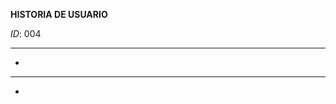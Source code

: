 **HISTORIA DE USUARIO** 

*ID*: 004 

-----------------------------------------------------------------------

-

-----------------------------------------------------------------------
-

